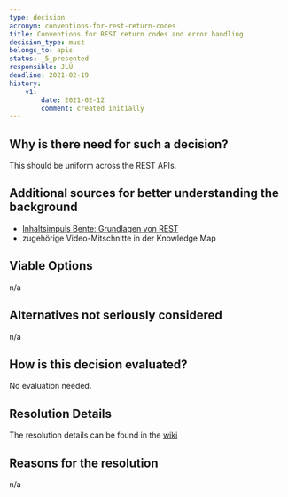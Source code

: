 ```yaml
---
type: decision
acronym: conventions-for-rest-return-codes
title: Conventions for REST return codes and error handling
decision_type: must
belongs_to: apis
status: _5_presented
responsible: JLÜ
deadline: 2021-02-19
history:
    v1:
        date: 2021-02-12
        comment: created initially
---
```


## Why is there need for such a decision?

This should be uniform across the REST APIs.

## Additional sources for better understanding the background

* [Inhaltsimpuls Bente: Grundlagen von REST](https://ilias.th-koeln.de/goto.php?target=file_1807406_download&client_id=ILIAS_FH_Koeln)
* zugehörige Video-Mitschnitte in der Knowledge Map

## Viable Options

n/a

## Alternatives not seriously considered

n/a

## How is this decision evaluated?

No evaluation needed.

 
## Resolution Details

The resolution details can be found in the [wiki](https://github.com/EVATool/evatool-backend/wiki/httpreturncodes)

## Reasons for the resolution

n/a

